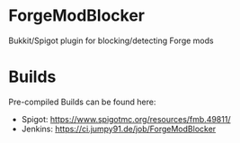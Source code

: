# ForgeModBlocker
Bukkit/Spigot plugin for blocking/detecting Forge mods

# Builds
Pre-compiled Builds can be found here:

* Spigot: https://www.spigotmc.org/resources/fmb.49811/
* Jenkins: https://ci.jumpy91.de/job/ForgeModBlocker
